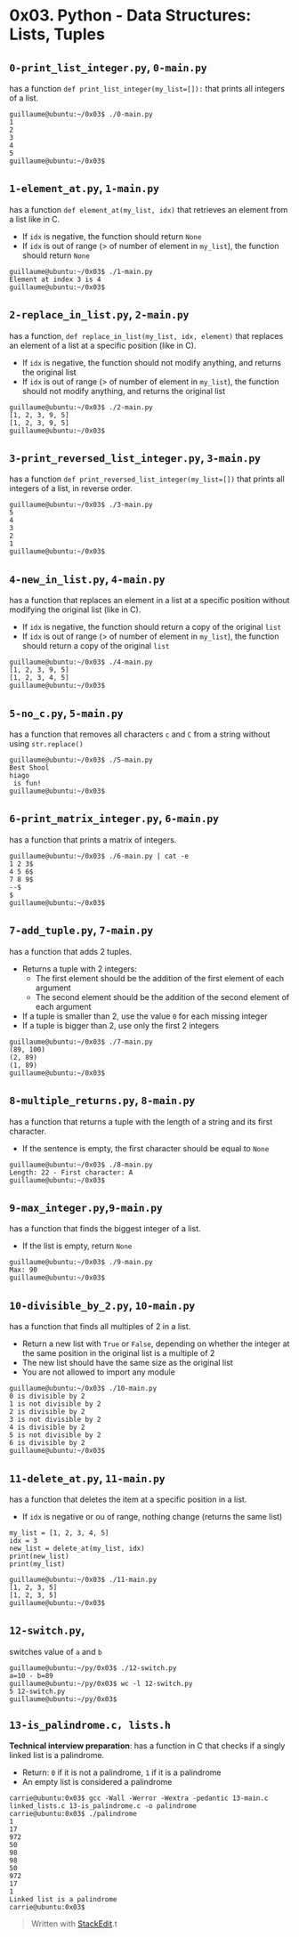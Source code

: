 # 0x03. Python - Data Structures: Lists, Tuples
## `0-print_list_integer.py`, `0-main.py`
has a function `def print_list_integer(my_list=[]):` that prints all integers of a list.
```
guillaume@ubuntu:~/0x03$ ./0-main.py
1
2
3
4
5
guillaume@ubuntu:~/0x03$ 
```
## `1-element_at.py`, `1-main.py`
has a function `def element_at(my_list, idx)` that retrieves an element from a list like in C.
-   If  `idx`  is negative, the function should return  `None`
-   If  `idx`  is out of range (> of number of element in  `my_list`), the function should return  `None`
```
guillaume@ubuntu:~/0x03$ ./1-main.py
Element at index 3 is 4
guillaume@ubuntu:~/0x03$ 
```
## `2-replace_in_list.py`,  `2-main.py`
has a function, `def replace_in_list(my_list, idx, element)` that replaces an element of a list at a specific position (like in C).
-   If  `idx`  is negative, the function should not modify anything, and returns the original list
-   If  `idx`  is out of range (> of number of element in  `my_list`), the function should not modify anything, and returns the original list
```
guillaume@ubuntu:~/0x03$ ./2-main.py
[1, 2, 3, 9, 5]
[1, 2, 3, 9, 5]
guillaume@ubuntu:~/0x03$ 
```
##  `3-print_reversed_list_integer.py`,   `3-main.py`
has a function `def print_reversed_list_integer(my_list=[])` that prints all integers of a list, in reverse order.
```
guillaume@ubuntu:~/0x03$ ./3-main.py
5
4
3
2
1
guillaume@ubuntu:~/0x03$ 
```
##   `4-new_in_list.py`, `4-main.py`
has a function that replaces an element in a list at a specific position without modifying the original list (like in C).
-   If  `idx`  is negative, the function should return a copy of the original  `list`
-   If  `idx`  is out of range (> of number of element in  `my_list`), the function should return a copy of the original  `list`
```
guillaume@ubuntu:~/0x03$ ./4-main.py
[1, 2, 3, 9, 5]
[1, 2, 3, 4, 5]
guillaume@ubuntu:~/0x03$ 
```
## `5-no_c.py`, `5-main.py`
has a function that removes all characters  `c`  and  `C`  from a string without using  `str.replace()`

```
guillaume@ubuntu:~/0x03$ ./5-main.py
Best Shool
hiago
 is fun!
guillaume@ubuntu:~/0x03$ 
```
## `6-print_matrix_integer.py`,   `6-main.py`
has a function that prints a matrix of integers.
```
guillaume@ubuntu:~/0x03$ ./6-main.py | cat -e
1 2 3$
4 5 6$
7 8 9$
--$
$
guillaume@ubuntu:~/0x03$ 
```


##  `7-add_tuple.py`, `7-main.py`
has a function that adds 2 tuples.
-   Returns a tuple with 2 integers:
    -   The first element should be the addition of the first element of each argument
    -   The second element should be the addition of the second element of each argument
-   If a tuple is smaller than 2, use the value  `0`  for each missing integer
-   If a tuple is bigger than 2, use only the first 2 integers

```
guillaume@ubuntu:~/0x03$ ./7-main.py
(89, 100)
(2, 89)
(1, 89)
guillaume@ubuntu:~/0x03$ 
```
##  `8-multiple_returns.py`, `8-main.py`
has a function that returns a tuple with the length of a string and its first character.
-   If the sentence is empty, the first character should be equal to  `None`
```
guillaume@ubuntu:~/0x03$ ./8-main.py
Length: 22 - First character: A
guillaume@ubuntu:~/0x03$ 
```
##  `9-max_integer.py`,`9-main.py`
has  a function that finds the biggest integer of a list.
-   If the list is empty, return  `None`
```
guillaume@ubuntu:~/0x03$ ./9-main.py
Max: 90
guillaume@ubuntu:~/0x03$ 
```
##  `10-divisible_by_2.py`,  `10-main.py`
has a function that finds all multiples of 2 in a list.
-   Return a new list with  `True`  or  `False`, depending on whether the integer at the same position in the original list is a multiple of 2
-   The new list should have the same size as the original list
-   You are not allowed to import any module
```
guillaume@ubuntu:~/0x03$ ./10-main.py
0 is divisible by 2
1 is not divisible by 2
2 is divisible by 2
3 is not divisible by 2
4 is divisible by 2
5 is not divisible by 2
6 is divisible by 2
guillaume@ubuntu:~/0x03$ 
```
##  `11-delete_at.py`, `11-main.py`
has a function that deletes the item at a specific position in a list.
-   If  `idx`  is negative or ou of range, nothing change (returns the same list)
```
my_list = [1, 2, 3, 4, 5]
idx = 3
new_list = delete_at(my_list, idx)
print(new_list)
print(my_list)

guillaume@ubuntu:~/0x03$ ./11-main.py
[1, 2, 3, 5]
[1, 2, 3, 5]
guillaume@ubuntu:~/0x03$ 
```
## `12-switch.py`,
switches value of  `a`  and  `b`
```
guillaume@ubuntu:~/py/0x03$ ./12-switch.py
a=10 - b=89
guillaume@ubuntu:~/py/0x03$ wc -l 12-switch.py
5 12-switch.py
guillaume@ubuntu:~/py/0x03$ 
```
## `13-is_palindrome.c, lists.h`
**Technical interview preparation**:
has a function in C that checks if a singly linked list is a palindrome.
-   Return:  `0`  if it is not a palindrome,  `1`  if it is a palindrome
-   An empty list is considered a palindrome
```
carrie@ubuntu:0x03$ gcc -Wall -Werror -Wextra -pedantic 13-main.c linked_lists.c 13-is_palindrome.c -o palindrome
carrie@ubuntu:0x03$ ./palindrome
1
17
972
50
98
98
50
972
17
1
Linked list is a palindrome
carrie@ubuntu:0x03$
```

> Written with [StackEdit](https://stackedit.io/).t
